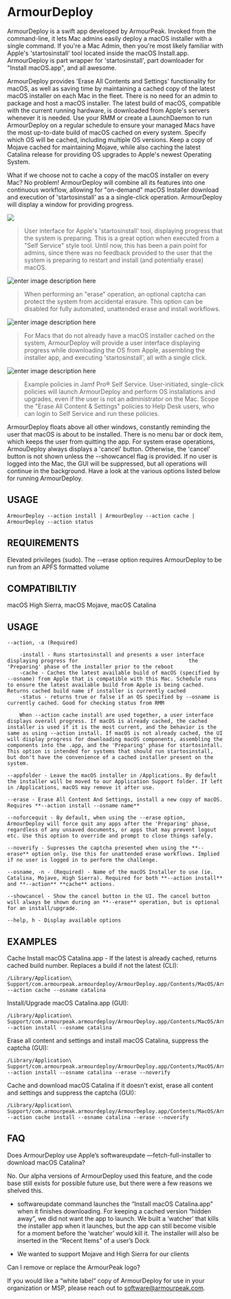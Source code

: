 # ArmourDeploy

ArmourDeploy is a swift app developed by ArmourPeak. Invoked from the command-line, it lets Mac admins easily deploy a macOS installer with a single command. If you're a Mac Admin, then you're most likely familiar with Apple's 'startosinstall' tool located inside the macOS Install.app. ArmourDeploy is part wrapper for 'startosinstall', part downloader for "Install macOS.app", and all awesome.

ArmourDeploy provides 'Erase All Contents and Settings' functionality for macOS, as well as saving time by maintaining a cached copy of the latest macOS installer on each Mac in the fleet. There is no need for an admin to package and host a macOS installer. The latest build of macOS, compatible with the current running hardware, is downloaded from Apple's servers whenever it is needed. Use your RMM or create a LaunchDaemon to run ArmourDeploy on a regular schedule to ensure your managed Macs have the most up-to-date build of macOS cached on every system. Specify which OS will be cached, including multiple OS versions. Keep a copy of Mojave cached for maintaining Mojave, while also caching the latest Catalina release for providing OS upgrades to Apple's newest Operating System.

What if we choose not to cache a copy of the macOS installer on every Mac? No problem! ArmourDeploy will combine all its features into one continuous workflow, allowing for "on-demand" macOS Installer download and execution of 'startosinstall' as a a single-click operation. ArmourDeploy will display a window for providing progress.

![](https://static.wixstatic.com/media/9a545e_3c7396e2782945d180d3b9427dce47c5~mv2.png/v1/fill/w_1824,h_1520,al_c/Screen%20Shot%202020-02-14%20at%2010_21_59%20AM_pn.png)
>User interface for Apple's 'startosinstall' tool, displaying progress that the system is preparing. This is a great option when executed from a "Self Service" style tool. Until now, this has been a pain point for admins, since there was no feedback provided to the user that the system is preparing to restart and install (and potentially erase) macOS.

![enter image description here](https://static.wixstatic.com/media/9a545e_5f874e56e80e4e47be10b1ec0b6e8eaf~mv2.png/v1/fill/w_1824,h_1520,al_c/Screen%20Shot%202020-02-14%20at%2010_23_08%20AM_pn.png)
>When performing an "erase" operation, an optional captcha can protect the system from accidental erasure. This option can be disabled for fully automated, unattended erase and install workflows.

![enter image description here](https://static.wixstatic.com/media/9a545e_22409201b5f14b1ab9e300383778cd4c~mv2.png/v1/fill/w_1824,h_1520,al_c/Screen%20Shot%202020-02-14%20at%2010_35_02%20AM_pn.png)
>For Macs that do not already have a macOS installer cached on the system, ArmourDeploy will provide a user interface displaying progress while downloading the OS from Apple, assembling the installer app, and executing 'startosinstall', all with a single click.

![enter image description here](https://static.wixstatic.com/media/9a545e_c16510e87b9d4a73a2839e8efd8e2514~mv2.png/v1/fill/w_1136,h_827,al_c/SS_shot.png)
>Example policies in Jamf Pro® Self Service. User-initiated, single-click policies will launch ArmourDeploy and perform OS installations and upgrades, even if the user is not an administrator on the Mac. Scope the "Erase All Content & Settings" policies to Help Desk users, who can login to Self Service and run these policies.

ArmourDeploy floats above all other windows, constantly reminding the user that macOS is about to be installed. There is no menu bar or dock item, which keeps the user from quitting the app. For system erase operations, ArmouDeploy always displays a 'cancel' button. Otherwise, the 'cancel' button is not shown unless the --showcancel flag is provided. If no user is logged into the Mac, the GUI will be suppressed, but all operations will continue in the background. Have a look at the various options listed below for running ArmourDeploy.
## USAGE

    ArmourDeploy --action install | ArmourDeploy --action cache | ArmourDeploy --action status

## REQUIREMENTS
Elevated privileges (sudo). The --erase option requires ArmourDeploy to be run from an APFS formatted volume

## COMPATIBILTIY
macOS High Sierra, macOS Mojave, macOS Catalina

USAGE
-------

	--action, -a (Required)

		-install - Runs startosinstall and presents a user interface displaying progress for 									the 'Preparing' phase of the installer prior to the reboot
		-cache - Caches the latest available build of macOS (specified by --osname) from Apple that is compatible with this Mac. Schedule runs to ensure the latest available build from Apple is being cached. Returns cached build name if installer is currently cached
		-status - returns true or false if an OS specified by --osname is currently cached. Good for checking status from RMM

		When --action cache install are used together, a user interface displays overall progress. If macOS is already cached, the cached installer is used if it is the most current, and the behavior is the same as using --action install. If macOS is not already cached, the UI will display progress for downloading macOS components, assembling the components into the .app, and the 'Preparing' phase for startosintall. This option is intended for systems that should run startosinstall, but don't have the convenience of a cached installer present on the system.

	--appfolder - Leave the macOS installer in /Applications. By default the installer will be moved to our Application Support folder. If left in /Applications, macOS may remove it after use.

	--erase - Erase All Content And Settings, install a new copy of macOS. Requires **--action install --osname name**

	--noforcequit - By default, when using the --erase option, ArmourDeploy will force quit any apps after the 'Preparing' phase, regardless of any unsaved documents, or apps that may prevent logout etc. Use this option to override and prompt to close things safely.

	--noverify - Supresses the captcha presented when using the **--erase** option only. Use this for unattended erase workflows. Implied if no user is logged in to perform the challenge.

	--osname, -n - (Required) - Name of the macOS Installer to use (ie. Catalina, Mojave, High Sierra). Required for both **--action install** and **--action** **cache** actions.

	--showcancel - Show the cancel button in the UI. The cancel button will always be shown during an **--erase** operation, but is optional for an install/upgrade.

	--help, h - Display available options
    



## EXAMPLES
Cache Install macOS Catalina.app - If the latest is already cached, returns cached build number. Replaces a build if not the latest (CLI):

    /Library/Application\ Support/com.armourpeak.armourdeploy/ArmourDeploy.app/Contents/MacOS/ArmourDeploy --action cache --osname catalina

Install/Upgrade macOS Catalina.app (GUI):

    /Library/Application\ Support/com.armourpeak.armourdeploy/ArmourDeploy.app/Contents/MacOS/ArmourDeploy --action install --osname catalina

Erase all content and settings and install macOS Catalina, suppress the captcha (GUI):

    /Library/Application\ Support/com.armourpeak.armourdeploy/ArmourDeploy.app/Contents/MacOS/ArmourDeploy --action install --osname catalina --erase --noverify

Cache and download macOS Catalina if it doesn't exist, erase all content and settings and suppress the captcha (GUI):

    /Library/Application\ Support/com.armourpeak.armourdeploy/ArmourDeploy.app/Contents/MacOS/ArmourDeploy --action cache install --osname catalina --erase --noverify

## FAQ
Does ArmourDeploy use Apple’s  softwareupdate —fetch-full-installer  to download macOS Catalina?

No. Our alpha versions of ArmourDeploy used this feature, and the code base still exists for possible future use, but there were a few reasons we shelved this.

- softwareupdate command launches the “Install macOS Catalina.app” when it finishes downloading. For keeping a cached version “hidden away”, we did not want the app to launch. We built a ‘watcher’ that kills the installer app when it launches, but the app can still become visible for a moment before the ‘watcher’ would kill it. The installer will also be inserted in the “Recent Items” of a user’s Dock


- We wanted to support Mojave and High Sierra for our clients

Can I remove or replace the ArmourPeak logo?

If you would like a “white label” copy of ArmourDeploy for use in your organization or MSP, please reach out to software@armourpeak.com.